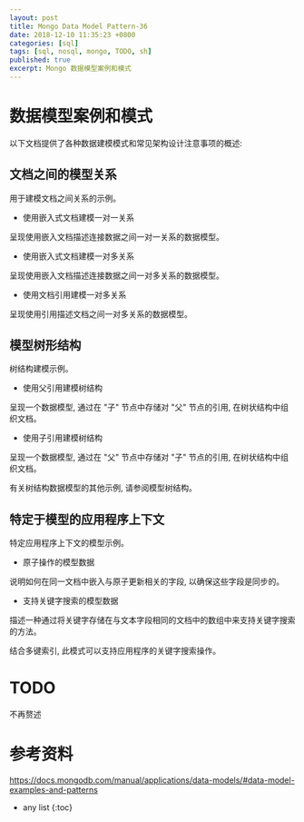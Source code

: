 ```yaml
---
layout: post
title: Mongo Data Model Pattern-36
date: 2018-12-10 11:35:23 +0800
categories: [sql]
tags: [sql, nosql, mongo, TODO, sh]
published: true
excerpt: Mongo 数据模型案例和模式
---
```


# 数据模型案例和模式

以下文档提供了各种数据建模模式和常见架构设计注意事项的概述:

## 文档之间的模型关系

用于建模文档之间关系的示例。

- 使用嵌入式文档建模一对一关系

呈现使用嵌入文档描述连接数据之间一对一关系的数据模型。

- 使用嵌入式文档建模一对多关系

呈现使用嵌入文档描述连接数据之间一对多关系的数据模型。

- 使用文档引用建模一对多关系

呈现使用引用描述文档之间一对多关系的数据模型。

## 模型树形结构

树结构建模示例。

- 使用父引用建模树结构

呈现一个数据模型, 通过在 "子" 节点中存储对 "父" 节点的引用, 在树状结构中组织文档。

- 使用子引用建模树结构

呈现一个数据模型, 通过在 "父" 节点中存储对 "子" 节点的引用, 在树状结构中组织文档。

有关树结构数据模型的其他示例, 请参阅模型树结构。

## 特定于模型的应用程序上下文

特定应用程序上下文的模型示例。

- 原子操作的模型数据

说明如何在同一文档中嵌入与原子更新相关的字段, 以确保这些字段是同步的。

- 支持关键字搜索的模型数据

描述一种通过将关键字存储在与文本字段相同的文档中的数组中来支持关键字搜索的方法。

结合多键索引, 此模式可以支持应用程序的关键字搜索操作。

# TODO

不再赘述

# 参考资料

https://docs.mongodb.com/manual/applications/data-models/#data-model-examples-and-patterns

* any list
{:toc}